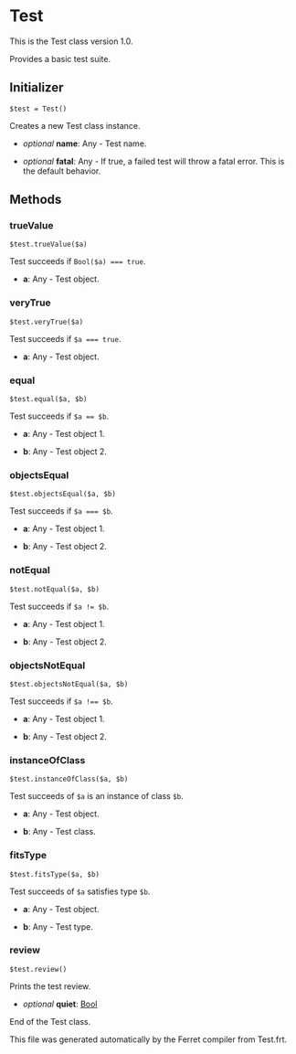 # Test

This is the Test class version 1.0.

Provides a basic test suite.


## Initializer

```
$test = Test()
```

Creates a new Test class instance.


* *optional* __name__: Any - Test name.

* *optional* __fatal__: Any - If true, a failed test will throw a fatal error.
This is the default behavior.

## Methods

### trueValue

```
$test.trueValue($a)
```

Test succeeds if `Bool($a) === true`.


* __a__: Any - Test object.



### veryTrue

```
$test.veryTrue($a)
```

Test succeeds if `$a === true`.


* __a__: Any - Test object.



### equal

```
$test.equal($a, $b)
```

Test succeeds if `$a == $b`.


* __a__: Any - Test object 1.

* __b__: Any - Test object 2.



### objectsEqual

```
$test.objectsEqual($a, $b)
```

Test succeeds if `$a === $b`.


* __a__: Any - Test object 1.

* __b__: Any - Test object 2.



### notEqual

```
$test.notEqual($a, $b)
```

Test succeeds if `$a != $b`.


* __a__: Any - Test object 1.

* __b__: Any - Test object 2.



### objectsNotEqual

```
$test.objectsNotEqual($a, $b)
```

Test succeeds if `$a !== $b`.


* __a__: Any - Test object 1.

* __b__: Any - Test object 2.



### instanceOfClass

```
$test.instanceOfClass($a, $b)
```

Test succeeds of `$a` is an instance of class `$b`.


* __a__: Any - Test object.

* __b__: Any - Test class.



### fitsType

```
$test.fitsType($a, $b)
```

Test succeeds of `$a` satisfies type `$b`.


* __a__: Any - Test object.

* __b__: Any - Test type.



### review

```
$test.review()
```

Prints the test review.


* *optional* __quiet__: [Bool](/doc/std/Bool.md)  





End of the Test class.

This file was generated automatically by the Ferret compiler from
Test.frt.